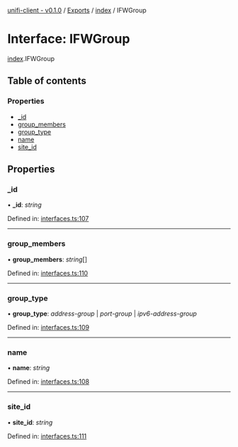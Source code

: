 [unifi-client - v0.1.0](../README.md) / [Exports](../modules.md) / [index](../modules/index.md) / IFWGroup

# Interface: IFWGroup

[index](../modules/index.md).IFWGroup

## Table of contents

### Properties

- [\_id](index.ifwgroup.md#_id)
- [group\_members](index.ifwgroup.md#group_members)
- [group\_type](index.ifwgroup.md#group_type)
- [name](index.ifwgroup.md#name)
- [site\_id](index.ifwgroup.md#site_id)

## Properties

### \_id

• **\_id**: *string*

Defined in: [interfaces.ts:107](https://github.com/thib3113/unifi-client/blob/963dbf0/src/interfaces.ts#L107)

___

### group\_members

• **group\_members**: *string*[]

Defined in: [interfaces.ts:110](https://github.com/thib3113/unifi-client/blob/963dbf0/src/interfaces.ts#L110)

___

### group\_type

• **group\_type**: *address-group* \| *port-group* \| *ipv6-address-group*

Defined in: [interfaces.ts:109](https://github.com/thib3113/unifi-client/blob/963dbf0/src/interfaces.ts#L109)

___

### name

• **name**: *string*

Defined in: [interfaces.ts:108](https://github.com/thib3113/unifi-client/blob/963dbf0/src/interfaces.ts#L108)

___

### site\_id

• **site\_id**: *string*

Defined in: [interfaces.ts:111](https://github.com/thib3113/unifi-client/blob/963dbf0/src/interfaces.ts#L111)
